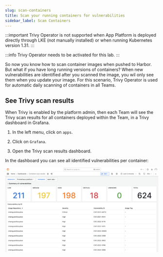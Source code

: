 ```yaml
---
slug: scan-containers
title: Scan your running containers for vulnerabilities
sidebar_label: Scan Containers
---
```


:::important
Trivy Operator is not supported when App Platform is deployed directly through LKE (not manually installed) or when running Kubernetes version 1.31.
:::

:::info
Trivy Operator needs to be activated for this lab.
:::

So now you know how to scan container images when pushed to Harbor. But what if you have long running versions of containers? When new vulnerabilities are identified after you scanned the image, you wil only see them when you update your image. For this scenario, Trivy Operator is used for automatic daily scanning of containers in all Teams.

## See Trivy scan results

When Trivy is enabled by the platform admin, then each Team will see the Trivy scan results for all containers deployed within the Team, in a Trivy dashboard in Grafana.

1. In the left menu, click on `apps`.

2. Click on `Grafana`.

3. Open the Trivy scan results dashboard.

In the dashboard you can see all identified vulnerabilities per container:

![kubecfg](../../img/trivy-dashboard.png)
